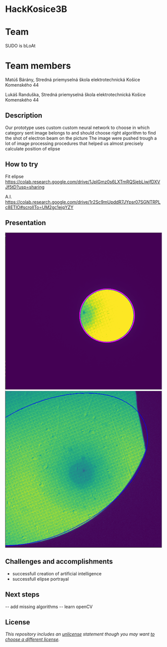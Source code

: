 # HackKosice3B

# Team

SUDO is bLoAt

# Team members

Matúš Bárány, Stredná priemyselná škola elektrotechnická Košice Komenského 44

Lukáš Randuška, Stredná priemyselná škola elektrotechnická Košice Komenského 44

## Description

  Our prototype uses custom custom neural network to choose in which category sent image belongs to and should choose right algorithm to find the shot of electron beam on the picture
 The image were pushed trough a lot of image processing procedures that helped us almost precisely calculate position of elipse 

## How to try

 Fit elipse
 https://colab.research.google.com/drive/1JplGmz0s6LXTmRQSjebLiwjfDXVJf5tD?usp=sharing
 
 A.I.
 https://colab.research.google.com/drive/1r2Sc9mUpddR7JYpsr07SGNTRPLc8ETlO#scrollTo=UM2gc1ejqYZY

 ## Presentation
 ![Alt text](images/img1.png?raw=true "first")
 ![Alt text](images/img2.png?raw=true "second")

## Challenges and accomplishments
  
  - successfull creation of artificial intelligence
  - successfull elipse portrayal

## Next steps
  -- add missing algorithms
  -- learn openCV
  
## License

*This repository includes an [unlicense](http://unlicense.org/) statement though you may want [to choose a different license](https://choosealicense.com/).*

